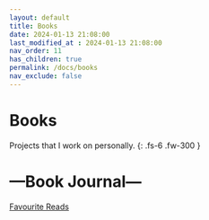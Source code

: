 ```yaml
---
layout: default
title: Books
date: 2024-01-13 21:08:00
last_modified_at : 2024-01-13 21:08:00
nav_order: 11
has_children: true
permalink: /docs/books
nav_exclude: false
---
```


# Books

Projects that I work on personally.
{: .fs-6 .fw-300 }

# —Book Journal—
    

[Favourite Reads](./—BookJournal—/Favourite_Reads.csv)

                                                                                                                                                                                                                                                                                                                